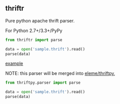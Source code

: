 thriftr
-------

Pure python apache thrift parser.

For Python 2.7+/3.3+/PyPy

```python
from thriftr import parse

data = open('sample.thrift').read()
parse(data)
```

[example](example)

NOTE: this parser will be merged into [eleme/thriftpy](https://github.com/eleme/thriftpy.git),

```python
from thriftpy.parser import parse

data = open('sample.thrift').read()
parse(data)
```
